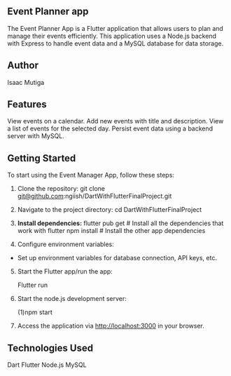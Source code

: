 ## Event Planner app
The Event Planner App is a Flutter application that allows users to plan and manage their events efficiently. This application uses a Node.js backend with Express to handle event data and a MySQL database for data storage.


## Author
Isaac Mutiga

## Features
View events on a calendar.
Add new events with title and description.
View a list of events for the selected day.
Persist event data using a backend server with MySQL.

## Getting Started
To start using the Event Manager App, follow these steps:

1. Clone the repository:
git clone git@github.com:ngiish/DartWithFlutterFinalProject.git


2. Navigate to the project directory:
cd DartWithFlutterFinalProject


3. **Install dependencies:** 
flutter pub get # Install all the dependencies that work with flutter
npm install # Install the other app dependencies



4. Configure environment variables:
- Set up environment variables for database connection, API keys, etc.

5. Start the Flutter app/run the app:

     Flutter run

6. Start the node.js development server:

     (1)npm start


7. Access the application via [http://localhost:3000](http://localhost:3000) in your browser.


## Technologies Used
Dart 
Flutter
Node.js
MySQL
